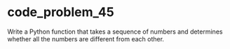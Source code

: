 # code_problem_45
Write a Python function that takes a sequence of numbers and determines whether all the numbers are different from each other.

